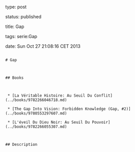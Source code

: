 type: post
status: published
title: Gap
tags: serie:Gap
date: Sun Oct 27 21:08:16 CET 2013
~~~~~~
# Gap

## Books

 * [La Véritable Histoire: Au Seuil Du Conflit](../books/9782266046718.md)
 * [The Gap Into Vision: Forbidden Knowledge (Gap, #2)](../books/9780553297607.md)
 * [L'éveil Du Dieu Noir: Au Seuil Du Pouvoir](../books/9782266055307.md)

## Description
